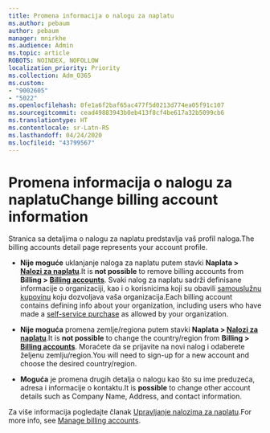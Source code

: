 ```yaml
---
title: Promena informacija o nalogu za naplatu
ms.author: pebaum
author: pebaum
manager: mnirkhe
ms.audience: Admin
ms.topic: article
ROBOTS: NOINDEX, NOFOLLOW
localization_priority: Priority
ms.collection: Adm_O365
ms.custom:
- "9002605"
- "5022"
ms.openlocfilehash: 0fe1a6f2baf65ac477f5d0213d774ea05f91c107
ms.sourcegitcommit: cead49883943b0eb413f8cf4be617a32b5099cb6
ms.translationtype: HT
ms.contentlocale: sr-Latn-RS
ms.lasthandoff: 04/24/2020
ms.locfileid: "43799567"
---
```

# <a name="change-billing-account-information"></a><span data-ttu-id="ba2bd-102">Promena informacija o nalogu za naplatu</span><span class="sxs-lookup"><span data-stu-id="ba2bd-102">Change billing account information</span></span>

<span data-ttu-id="ba2bd-103">Stranica sa detaljima o nalogu za naplatu predstavlja vaš profil naloga.</span><span class="sxs-lookup"><span data-stu-id="ba2bd-103">The billing accounts detail page represents your account profile.</span></span>

- <span data-ttu-id="ba2bd-104">**Nije moguće** uklanjanje naloga za naplatu putem stavki **Naplata > [Nalozi za naplatu](https://go.microsoft.com/fwlink/p/?linkid=2084771)**.</span><span class="sxs-lookup"><span data-stu-id="ba2bd-104">It is **not possible** to remove billing accounts from **Billing > [Billing accounts](https://go.microsoft.com/fwlink/p/?linkid=2084771)**.</span></span> <span data-ttu-id="ba2bd-105">Svaki nalog za naplatu sadrži definisane informacije o organizaciji, kao i o korisnicima koji su obavili [samouslužnu kupovinu](https://docs.microsoft.com/microsoft-365/commerce/subscriptions/manage-self-service-purchases-admins) koju dozvoljava vaša organizacija.</span><span class="sxs-lookup"><span data-stu-id="ba2bd-105">Each billing account contains defining info about your organization, including users who have made a [self-service purchase](https://docs.microsoft.com/microsoft-365/commerce/subscriptions/manage-self-service-purchases-admins) as allowed by your organization.</span></span> 

- <span data-ttu-id="ba2bd-106">**Nije moguća** promena zemlje/regiona putem stavki **Naplata > [Nalozi za naplatu](https://go.microsoft.com/fwlink/p/?linkid=2084771)**.</span><span class="sxs-lookup"><span data-stu-id="ba2bd-106">It is **not possible** to change the country/region from **Billing > [Billing accounts](https://go.microsoft.com/fwlink/p/?linkid=2084771)**.</span></span> <span data-ttu-id="ba2bd-107">Moraćete da se prijavite na novi nalog i odaberete željenu zemlju/region.</span><span class="sxs-lookup"><span data-stu-id="ba2bd-107">You will need to sign-up for a new account and choose the desired country/region.</span></span> 

- <span data-ttu-id="ba2bd-108">**Moguća** je promena drugih detalja o nalogu kao što su ime preduzeća, adresa i informacije o kontaktu.</span><span class="sxs-lookup"><span data-stu-id="ba2bd-108">It is **possible** to change other account details such as Company Name, Address, and contact information.</span></span> 

<span data-ttu-id="ba2bd-109">Za više informacija pogledajte članak [Upravljanje nalozima za naplatu](https://docs.microsoft.com/microsoft-365/commerce/manage-billing-accounts).</span><span class="sxs-lookup"><span data-stu-id="ba2bd-109">For more info, see [Manage billing accounts](https://docs.microsoft.com/microsoft-365/commerce/manage-billing-accounts).</span></span> 
